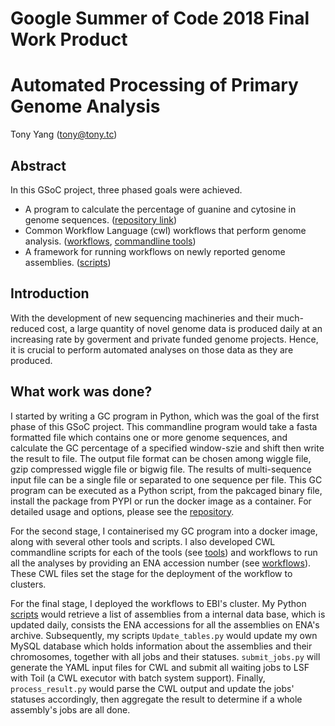 # Google Summer of Code 2018 Final Work Product
# Automated Processing of Primary Genome Analysis
Tony Yang (tony@tony.tc)

## Abstract
In this GSoC project, three phased goals were achieved.
* A program to calculate the percentage of guanine and cytosine in genome sequences. ([repository link](https://github.com/tonyyzy/GC_analysis))
* Common Workflow Language (cwl) workflows that perform genome analysis. ([workflows](https://github.com/EnsemblGSOC/tony-gsoc-2018/tree/master/workflow), [commandline tools](https://github.com/EnsemblGSOC/tony-gsoc-2018/tree/master/tools))
* A framework for running workflows on newly reported genome assemblies. ([scripts](https://github.com/EnsemblGSOC/tony-gsoc-2018/tree/master/scripts))

## Introduction
With the development of new sequencing machineries and their much-reduced cost, a large quantity of novel genome data is produced daily at an increasing rate by goverment and private funded genome projects. Hence, it is crucial to perform automated analyses on those data as they are produced.

## What work was done?
I started by writing a GC program in Python, which was the goal of the first phase of this GSoC project. This commandline program would take a fasta formatted file which contains one or more genome sequences, and calculate the GC percentage of a specified window-szie and shift then write the result to file. The output file format can be chosen among wiggle file, gzip compressed wiggle file or bigwig file. The results of multi-sequence input file can be a single file or separated to one sequence per file. This GC program can be executed as a Python script, from the pakcaged binary file, install the package from PYPI or run the docker image as a container. For detailed usage and options, please see the [repository](https://github.com/tonyyzy/GC_analysis).

For the second stage, I containerised my GC program into a docker image, along with several other tools and scripts. I also developed CWL commandline scripts for each of the tools (see [tools](https://github.com/EnsemblGSOC/tony-gsoc-2018/tree/master/tools)) and workflows to run all the analyses by providing an ENA accession number (see [workflows](https://github.com/EnsemblGSOC/tony-gsoc-2018/tree/master/workflow)). These CWL files set the stage for the deployment of the workflow to clusters.

For the final stage, I deployed the workflows to EBI's cluster. My Python [scripts](https://github.com/EnsemblGSOC/tony-gsoc-2018/tree/master/scripts) would retrieve a list of assemblies from a internal data base, which is updated daily, consists the ENA accessions for all the assemblies on ENA's archive. Subsequently, my scripts `Update_tables.py` would update my own MySQL database which holds information about the assemblies and their chromosomes, together with all jobs and their statuses. `submit_jobs.py` will generate the YAML input files for CWL and submit all waiting jobs to LSF with Toil (a CWL executor with batch system support). Finally, `process_result.py` would parse the CWL output and update the jobs' statuses accordingly, then aggregate the result to determine if a whole assembly's jobs are all done.

